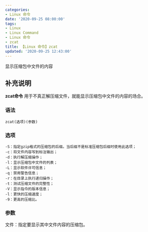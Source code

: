 ```yaml
---
categories:
- Linux 命令
date: '2020-09-25 08:00:00'
tags:
- Linux
- Linux Command
- Linux 命令
- zcat
title: 【Linux 命令】zcat
updated: '2020-09-25 12:43:00'
---
```


显示压缩包中文件的内容

## 补充说明

**zcat命令** 用于不真正解压缩文件，就能显示压缩包中文件的内容的场合。

###  语法

```shell
zcat(选项)(参数)
```

###  选项

```shell
-S：指定gzip格式的压缩包的后缀。当后缀不是标准压缩包后缀时使用此选项；
-c：将文件内容写到标注输出；
-d：执行解压缩操作；
-l：显示压缩包中文件的列表；
-L：显示软件许可信息；
-q：禁用警告信息；
-r：在目录上执行递归操作；
-t：测试压缩文件的完整性；
-V：显示指令的版本信息；
-l：更快的压缩速度；
-9：更高的压缩比。
```

###  参数

文件：指定要显示其中文件内容的压缩包。


<!-- Linux命令行搜索引擎：https://jaywcjlove.github.io/linux-command/ -->